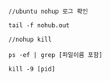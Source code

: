 ```
//ubuntu nohup 로그 확인

tail -f nohub.out
```

```
//nohup kill

ps -ef | grep [파일이름 포함]

kill -9 [pid]
```

